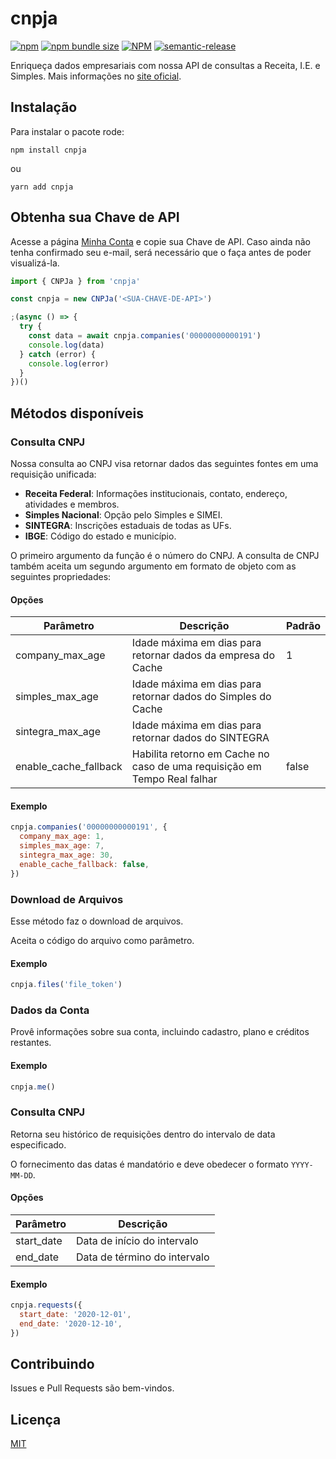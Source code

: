 # cnpja

[![npm](https://img.shields.io/npm/v/cnpja)](https://www.npmjs.com/cnpja)
[![npm bundle size](https://img.shields.io/bundlephobia/minzip/cnpja)](https://www.npmjs.com/cnpja)
[![NPM](https://img.shields.io/npm/l/cnpja)](LICENSE)
[![semantic-release](https://img.shields.io/badge/%20%20%F0%9F%93%A6%F0%9F%9A%80-semantic--release-e10079.svg)](https://github.com/semantic-release/semantic-release)

Enriqueça dados empresariais com nossa API de consultas a Receita, I.E. e Simples. Mais informações no [site oficial](https://www.cnpja.com.br/docs).

## Instalação

Para instalar o pacote rode:

```
npm install cnpja
```

ou

```
yarn add cnpja
```

## Obtenha sua Chave de API

Acesse a página [Minha Conta](https://www.cnpja.com.br/me) e copie sua Chave de API. Caso ainda não tenha confirmado seu e-mail, será necessário que o faça antes de poder visualizá-la.

```js
import { CNPJa } from 'cnpja'

const cnpja = new CNPJa('<SUA-CHAVE-DE-API>')

;(async () => {
  try {
    const data = await cnpja.companies('00000000000191')
    console.log(data)
  } catch (error) {
    console.log(error)
  }
})()
```

## Métodos disponíveis

### Consulta CNPJ

Nossa consulta ao CNPJ visa retornar dados das seguintes fontes em uma requisição unificada:

- **Receita Federal**: Informações institucionais, contato, endereço, atividades e membros.
- **Simples Nacional**: Opção pelo Simples e SIMEI.
- **SINTEGRA**: Inscrições estaduais de todas as UFs.
- **IBGE**: Código do estado e município.

O primeiro argumento da função é o número do CNPJ. A consulta de CNPJ também aceita um segundo argumento em formato de objeto com as seguintes propriedades:

#### Opções

| Parâmetro             | Descrição                                                                | Padrão |
| --------------------- | ------------------------------------------------------------------------ | ------ |
| company_max_age       | Idade máxima em dias para retornar dados da empresa do Cache             | 1      |
| simples_max_age       | Idade máxima em dias para retornar dados do Simples do Cache             |        |
| sintegra_max_age      | Idade máxima em dias para retornar dados do SINTEGRA                     |        |
| enable_cache_fallback | Habilita retorno em Cache no caso de uma requisição em Tempo Real falhar | false  |

#### Exemplo

```js
cnpja.companies('00000000000191', {
  company_max_age: 1,
  simples_max_age: 7,
  sintegra_max_age: 30,
  enable_cache_fallback: false,
})
```

### Download de Arquivos

Esse método faz o download de arquivos.

Aceita o código do arquivo como parâmetro.

#### Exemplo

```js
cnpja.files('file_token')
```

### Dados da Conta

Provê informações sobre sua conta, incluindo cadastro, plano e créditos restantes.

#### Exemplo

```js
cnpja.me()
```

### Consulta CNPJ

Retorna seu histórico de requisições dentro do intervalo de data especificado.

O fornecimento das datas é mandatório e deve obedecer o formato `YYYY-MM-DD`.

#### Opções

| Parâmetro  | Descrição                    |
| ---------- | ---------------------------- |
| start_date | Data de início do intervalo  |
| end_date   | Data de término do intervalo |

#### Exemplo

```js
cnpja.requests({
  start_date: '2020-12-01',
  end_date: '2020-12-10',
})
```

## Contribuindo

Issues e Pull Requests são bem-vindos.

## Licença

[MIT](https://github.com/rfoell/cnpja/blob/main/LICENSE)
